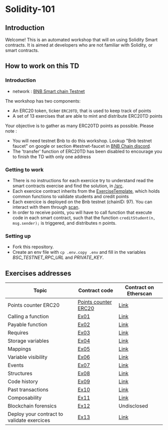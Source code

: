 # Solidity-101

## Introduction

Welcome! This is an automated workshop that will on using Solidity Smart contracts. It is aimed at developers who are not familiar with Solidity, or smart contracts.

## How to work on this TD

### Introduction

- network : [BNB Smart chain Testnet](https://chainlist.org/chain/97)

The workshop has two components:

- An ERC20 token, ticker `ERC20TD`, that is used to keep track of points
- A set of 13 exercises that are able to mint and distribute ERC20TD points

Your objective is to gather as many ERC20TD points as possible. Please note :

- You will need testnet Bnb to do this workshop. Lookup "Bnb testnet faucet" on google or section #testnet-faucet in [BNB Chain discord](https://discord.com/invite/bnbchain).
- The 'transfer' function of ERC20TD has been disabled to encourage you to finish the TD with only one address

### Getting to work

- There is no instructions for each exercice try to understand read the smart contracts exercise and find the solution, in [/src](/src).
- Each exercice contract inherits from the [ExerciseTemplate](src/ExerciseTemplate.sol), which holds common functions to validate students and credit points
- Each exercice is deployed on the Bnb testnet (chainID: 97). You can interact with them through [scan](https://testnet.bscscan.com/).
- In order to receive points, you will have to call function that execute code in each smart contract, such that the function `creditStudent(n, msg.sender);` is triggered, and distributes n points.

### Setting up

- Fork this repository.
- Create an env file with `cp .env.copy .env` and fill in the variables _*BSC_TESTNET_RPC_URL*_ and _*PRIVATE_KEY*_.

## Exercises addresses

| Topic                                      | Contract code                           | Contract on Etherscan                                                                  |
| ------------------------------------------ | --------------------------------------- | -------------------------------------------------------------------------------------- |
| Points counter ERC20                       | [Points counter ERC20](src/ERC20TD.sol) | [Link](https://testnet.bscscan.com/address/0x52ce45fb9603B2AA6af0E456ee38130B2c1A35F7) |
| Calling a function                         | [Ex01](src/Ex01.sol)                    | [Link](https://testnet.bscscan.com/address/0x9166BD9dc4F22745A3C4e54760059C4AF22198E6) |
| Payable function                           | [Ex02](src/Ex02.sol)                    | [Link](https://testnet.bscscan.com/address/0x2caaA6e42778cA5886AD4a630675dF5C851c5FC3) |
| Requires                                   | [Ex03](src/Ex03.sol)                    | [Link](https://testnet.bscscan.com/address/0x8D2429da7817c44759D35C51E25814cdaa020C9c) |
| Storage variables                          | [Ex04](src/Ex04.sol)                    | [Link](https://testnet.bscscan.com/address/0xF5813c0BA3a78Af913b1831E5EBdb16eaC7e8824) |
| Mappings                                   | [Ex05](src/Ex05.sol)                    | [Link](https://testnet.bscscan.com/address/0xf2531A7861Dc74235Ca6646B5843Ec80B3C9B8FF) |
| Variable visibility                        | [Ex06](src/Ex06.sol)                    | [Link](https://testnet.bscscan.com/address/0x4d6d12Ca157146b99aF19c0Bd093e925247c5859) |
| Events                                     | [Ex07](src/Ex07.sol)                    | [Link](https://testnet.bscscan.com/address/0x8A7DF2641b7Fe88E767B5e7AEFc4ed5914DC2069) |
| Structures                                 | [Ex08](src/Ex08.sol)                    | [Link](https://testnet.bscscan.com/address/0x3b968D46035feA417f2a25A5A478c7b9cb6B7D0A) |
| Code history                               | [Ex09](src/Ex09.sol)                    | [Link](https://testnet.bscscan.com/address/0x8eADA924E6048913A0a977236265b4bE90f4B0Ef) |
| Past transactions                          | [Ex10](src/Ex10.sol)                    | [Link](https://testnet.bscscan.com/address/0x44fc9d8FC0104e52f2FfF211c331996E4998C3Ec) |
| Composability                              | [Ex11](src/Ex11.sol)                    | [Link](https://testnet.bscscan.com/address/0xAa13Edb5b4fE957f804c72e9c49D11849aC911Ed) |
| Blockchain forensics                       | [Ex12](src/Ex12.sol)                    | Undisclosed                                                                            |
| Deploy your contract to validate exercices | [Ex13](src/Ex13.sol)                    | [Link](https://testnet.bscscan.com/address/0x5074DD0dc5dc66Ffafd0B3EF96fE3CC29dB94D52) |
